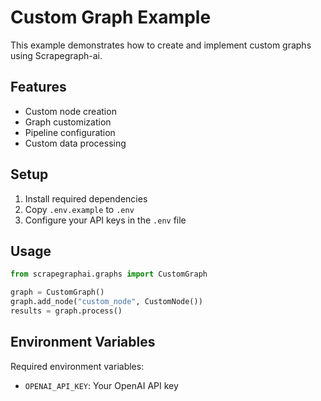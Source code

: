 # Custom Graph Example

This example demonstrates how to create and implement custom graphs using Scrapegraph-ai.

## Features

- Custom node creation
- Graph customization
- Pipeline configuration
- Custom data processing

## Setup

1. Install required dependencies
2. Copy `.env.example` to `.env`
3. Configure your API keys in the `.env` file

## Usage

```python
from scrapegraphai.graphs import CustomGraph

graph = CustomGraph()
graph.add_node("custom_node", CustomNode())
results = graph.process()
```

## Environment Variables

Required environment variables:
- `OPENAI_API_KEY`: Your OpenAI API key 
